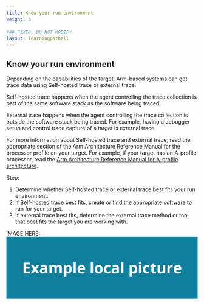 ```yaml
---
title: Know your run environment
weight: 3

### FIXED, DO NOT MODIFY
layout: learningpathall
---
```


## Know your run environment
Depending on the capabilities of the target, Arm-based systems can get trace data using Self-hosted trace or external trace. 

Self-hosted trace happens when the agent controlling the trace collection is part of the same software stack as the software being traced.

External trace happens when the agent controlling the trace collection is outside the software stack being traced. For example, having a debugger setup and control trace capture of a target is external trace.

For more information about Self-hosted trace and external trace, read the appropriate section of the Arm Architecture Reference Manual for the processor profile on your target. For example, if your target has an A-profile processor, read the [Arm Architecture Reference Manual for A-profile architecture](https://developer.arm.com/documentation/ddi0487/latest/).

Step:

1. Determine whether Self-hosted trace or external trace best fits your run environment.
2. If Self-hosted trace best fits, create or find the appropriate software to run for your target.
3. If external trace best fits, determine the external trace method or tool that best fits the target you are working with.

IMAGE HERE:
![example image alt-text#center](example-picture.png "Figure 1. Example image caption")
